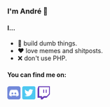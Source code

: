 ### I'm André 👋

#### I...
- 🚧 build dumb things.
- ❤️ love memes and shitposts.
- ❌ don't use PHP.


#### You can find me on: 

<img src="./discord-logo.svg" width=30>
<img src="./twitter-logo.svg" width=30>
<img src="./twitch-logo.svg" width=30>
